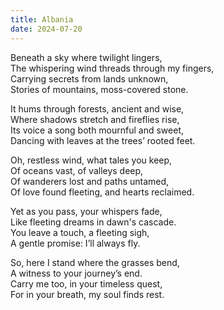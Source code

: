 ```yaml
---
title: Albania
date: 2024-07-20
---
```


Beneath a sky where twilight lingers,  
The whispering wind threads through my fingers,  
Carrying secrets from lands unknown,  
Stories of mountains, moss-covered stone.  

It hums through forests, ancient and wise,  
Where shadows stretch and fireflies rise,  
Its voice a song both mournful and sweet,  
Dancing with leaves at the trees’ rooted feet.  

Oh, restless wind, what tales you keep,  
Of oceans vast, of valleys deep,  
Of wanderers lost and paths untamed,  
Of love found fleeting, and hearts reclaimed.  

Yet as you pass, your whispers fade,  
Like fleeting dreams in dawn's cascade.  
You leave a touch, a fleeting sigh,  
A gentle promise: I’ll always fly.  

So, here I stand where the grasses bend,  
A witness to your journey’s end.  
Carry me too, in your timeless quest,  
For in your breath, my soul finds rest.  
